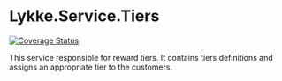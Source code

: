 # Lykke.Service.Tiers

[![Coverage Status](https://coveralls.io/repos/github/OpenMAVN/MAVN.Service.Tiers/badge.svg?branch=master)](https://coveralls.io/github/OpenMAVN/MAVN.Service.Tiers?branch=master)

This service responsible for reward tiers. It contains tiers definitions and assigns an appropriate tier to the customers.